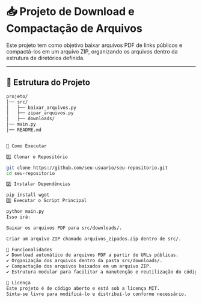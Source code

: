 # 📥 Projeto de Download e Compactação de Arquivos

Este projeto tem como objetivo baixar arquivos PDF de links públicos e compactá-los em um arquivo ZIP, organizando os arquivos dentro da estrutura de diretórios definida.

---

## 📁 Estrutura do Projeto

```bash
projeto/
│── src/
│   ├── baixar_arquivos.py
│   ├── zipar_arquivos.py
│   ├── downloads/
│── main.py
│── README.md


🚀 Como Executar

1️⃣ Clonar o Repositório

git clone https://github.com/seu-usuario/seu-repositorio.git
cd seu-repositorio

2️⃣ Instalar Dependências

pip install wget
3️⃣ Executar o Script Principal

python main.py
Isso irá:

Baixar os arquivos PDF para src/downloads/.

Criar um arquivo ZIP chamado arquivos_zipados.zip dentro de src/.

🔧 Funcionalidades
✔️ Download automático de arquivos PDF a partir de URLs públicas.
✔️ Organização dos arquivos dentro da pasta src/downloads/.
✔️ Compactação dos arquivos baixados em um arquivo ZIP.
✔️ Estrutura modular para facilitar a manutenção e reutilização do código.

📄 Licença
Este projeto é de código aberto e está sob a licença MIT.
Sinta-se livre para modificá-lo e distribuí-lo conforme necessário.
